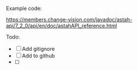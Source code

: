 Example code:

https://members.change-vision.com/javadoc/astah-api/7_2_0/api/en/doc/astahAPI_reference.html

Todo:

- [ ] Add gitignore
- [ ] Add to github
- [ ]  